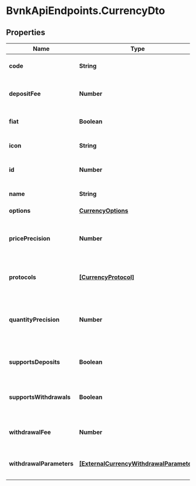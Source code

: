 # BvnkApiEndpoints.CurrencyDto

## Properties

Name | Type | Description | Notes
------------ | ------------- | ------------- | -------------
**code** | **String** | The currency code. | [optional] 
**depositFee** | **Number** | The % fee to deposit the currency. | [optional] 
**fiat** | **Boolean** | Is a fiat currency. | [optional] [default to false]
**icon** | **String** | The icon of the currency. | [optional] 
**id** | **Number** | The ID of the currency. | [optional] 
**name** | **String** | The currency name. | [optional] 
**options** | [**CurrencyOptions**](CurrencyOptions.md) |  | [optional] 
**pricePrecision** | **Number** | The precision of decimal points for the currency. | [optional] [default to 5]
**protocols** | [**[CurrencyProtocol]**](CurrencyProtocol.md) | The alternative protocols array. | [optional] 
**quantityPrecision** | **Number** | The precision of decimal points for the currency displayed. | [optional] [default to 5]
**supportsDeposits** | **Boolean** | Is deposits for this currency supported. | [optional] [default to false]
**supportsWithdrawals** | **Boolean** | Is withdrawals for this currency supported | [optional] [default to false]
**withdrawalFee** | **Number** | The % fee to withdraw this currency. | [optional] 
**withdrawalParameters** | [**[ExternalCurrencyWithdrawalParameter]**](ExternalCurrencyWithdrawalParameter.md) | The withdrawal parameter object. | [optional] 


